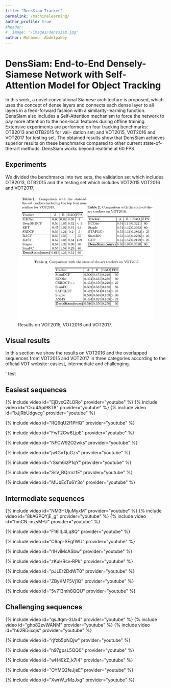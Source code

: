 ```yaml
---
title: "DensSiam Tracker"
permalink: /machinelearning/
author_profile: true
#header:
#  image: "/images/denssiam.jpg"
author: Mohamed  Abdelpakey
---
```

# DensSiam: End-to-End Densely-Siamese Network with Self-Attention Model for Object Tracking



<p class="text-justify">In this work, a novel convolutional Siamese architecture is proposed, which uses the concept of dense layers
and connects each dense layer to all layers in a feed-forward fashion with a similarity-learning function.
 DensSiam also includes a Self-Attention mechanism to force the network to pay more attention to the
non-local features during offline training. Extensive experiments are performed on four tracking benchmarks: OTB2013 and OTB2015 for vali-
dation set; and VOT2015, VOT2016 and VOT2017 for testing set. The
obtained results show that DensSiam achieves superior results on these
benchmarks compared to other current state-of-the-art methods. DensSiam works beyond realtime at 60 FPS.
</p>

## Experiments

<p class="text-justify">We divided the benchmarks into two sets, the validation set which includes
 OTB2013, OTB2015 and the testing set which includes VOT2015 VOT2016 and VOT2017.</p>

<figure>
  <img src="/images/tables.jpg" alt="this is a placeholder image">
  <figcaption>Results on VOT2015, VOT2016 and VOT2017.</figcaption>
</figure>

## Visual results

<p class="text-justify">In this section  we show the results on VOT2016 and the overlapped sequences from VOT2015 and VOT2017
in three categories according to the official VOT website: easiest, intermediate and challenging.</p>



' test
## Easiest sequences
{% include video id="EjDvxQZLORo" provider="youtube" %}
{% include video id="Cku4Api98T8" provider="youtube" %}
{% include video id="bJjRbUdgvcg" provider="youtube" %}

{% include video id="RQ6qU2f1PHQ" provider="youtube" %}

{% include video id="FwT2Cw6LjpE" provider="youtube" %}

{% include video id="NFCW92O2wks" provider="youtube" %}

{% include video id="jwtGvTjuGzs" provider="youtube" %}

{% include video id="rSsm6izP1qY" provider="youtube" %}

{% include video id="SsV_BQrmzfE" provider="youtube" %}

{% include video id="MUbEcTu6Y3o" provider="youtube" %}

## Intermediate sequences

{% include video id="NM3HUjuMyxM" provider="youtube" %}
{% include video id="8kAGPQYjE_g" provider="youtube" %}
{% include video id="hmCN-mzsM-U" provider="youtube" %}

{% include video id="F16lIL4Lq8Q" provider="youtube" %}

{% include video id="C6op-SEgfWU" provider="youtube" %}

{% include video id="rlHviMcASbw" provider="youtube" %}

{% include video id="zKuHRcv-RPk" provider="youtube" %}

{% include video id="pJLEr2DdWT0" provider="youtube" %}

{% include video id="ZByKMF5Vj1Q" provider="youtube" %}

{% include video id="5v713mh8QQU" provider="youtube" %}
## Challenging sequences

{% include video id="qsJtqm-3Ux4" provider="youtube" %}
{% include video id="ghp82zvWANM" provider="youtube" %}
{% include video id="h62RDiixqis" provider="youtube" %}

{% include video id="rjfzb5pNQjw" provider="youtube" %}

{% include video id="h97gpsL5QQ0" provider="youtube" %}

{% include video id="wH4EkZ_k7I4" provider="youtube" %}

{% include video id="OYMQ2feJjeE" provider="youtube" %}

{% include video id="XwrW_rMzJxg" provider="youtube" %}
<div align="center" style="margin:auto;padding-top:10px">
   <div style="width:15%">
          <script type="text/javascript" id="clstr_globe" src="//cdn.clustrmaps.com/globe.js?d=7EfsL0ZB6FWpmyqdB88hMCZWpkmt6JJtLoUDpup7WYE"></script>
		    
   </div>
</div>
